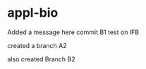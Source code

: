 # appl-bio
Added a message here
commit B1
test on IFB

created a branch A2

also created Branch B2

